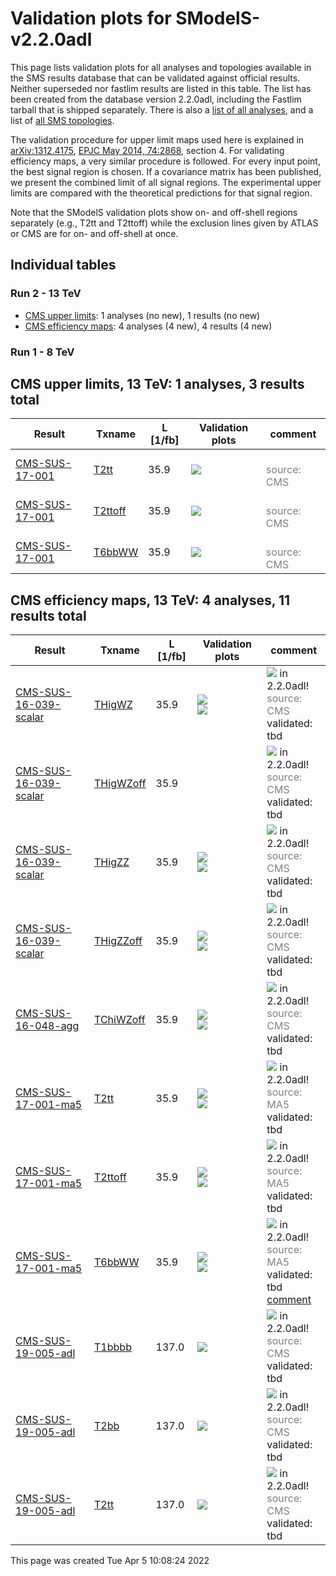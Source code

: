 
# Validation plots for SModelS-v2.2.0adl

This page lists validation plots for all analyses and topologies available in
the SMS results database that can be validated against official results.
Neither superseded nor fastlim results are listed in this table. The list has been created from the
database version 2.2.0adl, including the Fastlim tarball that is shipped separately.
There is also a [list of all analyses](ListOfAnalyses220adl), and
a list of [all SMS topologies](SmsDictionary220adl).

The validation procedure for upper limit maps used here is explained in [arXiv:1312.4175](http://arxiv.org/abs/1312.4175),  [EPJC May 2014, 74:2868](http://link.springer.com/article/10.1140/epjc/s10052-014-2868-5), section 4. For validating efficiency maps, a very similar procedure is followed. For every input point, the best signal region is chosen. If a covariance matrix has been published, we present the combined limit of all signal regions. The experimental upper limits are compared with the theoretical predictions for that signal region.

Note that the SModelS validation plots show on- and off-shell regions
separately (e.g., T2tt and T2ttoff) while the exclusion lines given by ATLAS or
CMS are for on- and off-shell at once.

## Individual tables

### Run 2 - 13 TeV
 * [CMS upper limits](#CMSupperlimits13): 1 analyses (no new), 1 results (no new)
 * [CMS efficiency maps](#CMSefficiencymaps13): 4 analyses (4 new), 4 results (4 new)

### Run 1 - 8 TeV


<a name="CMSupperlimits13"></a>
## CMS upper limits, 13 TeV: 1 analyses, 3 results total

| **Result** | **Txname** | **L [1/fb]** | **Validation plots** | **comment** |
|------------|------------|--------------|----------------------|-------------|
| [CMS-SUS-17-001](http://cms-results.web.cern.ch/cms-results/public-results/publications/SUS-17-001/index.html) | [T2tt](SmsDictionary220adl#T2tt)| 35.9|<a href="https://smodels.github.io/validation/220adl/13TeV/CMS/CMS-SUS-17-001/validation/T2tt_2EqMassAx_EqMassBy_pretty.png"><img src="https://smodels.github.io/validation/220adl/13TeV/CMS/CMS-SUS-17-001/validation/T2tt_2EqMassAx_EqMassBy_pretty.png?1490146104" /></a>  |<br><font color='grey'>source: CMS</font><br> |
| [CMS-SUS-17-001](http://cms-results.web.cern.ch/cms-results/public-results/publications/SUS-17-001/index.html) | [T2ttoff](SmsDictionary220adl#T2ttoff)| 35.9|<a href="https://smodels.github.io/validation/220adl/13TeV/CMS/CMS-SUS-17-001/validation/T2ttoff_2EqMassAx_EqMassBy_pretty.png"><img src="https://smodels.github.io/validation/220adl/13TeV/CMS/CMS-SUS-17-001/validation/T2ttoff_2EqMassAx_EqMassBy_pretty.png?1490146104" /></a>  |<br><font color='grey'>source: CMS</font><br> |
| [CMS-SUS-17-001](http://cms-results.web.cern.ch/cms-results/public-results/publications/SUS-17-001/index.html) | [T6bbWW](SmsDictionary220adl#T6bbWW)| 35.9|<a href="https://smodels.github.io/validation/220adl/13TeV/CMS/CMS-SUS-17-001/validation/T6bbWW_2EqMassAx_EqMassB0.5x+0.5y_EqMassCy_pretty.png"><img src="https://smodels.github.io/validation/220adl/13TeV/CMS/CMS-SUS-17-001/validation/T6bbWW_2EqMassAx_EqMassB0.5x+0.5y_EqMassCy_pretty.png?1490146104" /></a>  |<br><font color='grey'>source: CMS</font><br> |


<a name="CMSefficiencymaps13"></a>
## CMS efficiency maps, 13 TeV: 4 analyses, 11 results total

| **Result** | **Txname** | **L [1/fb]** | **Validation plots** | **comment** |
|------------|------------|--------------|----------------------|-------------|
| [CMS-SUS-16-039-scalar](http://cms-results.web.cern.ch/cms-results/public-results/publications/SUS-16-039/index.html) | [THigWZ](SmsDictionary220adl#THigWZ)| 35.9|<a href="https://smodels.github.io/validation/220adl/13TeV/CMS/CMS-SUS-16-039-scalar/validation/THigWZ_2EqMassAx_EqMassBy_combined_pretty.png"><img src="https://smodels.github.io/validation/220adl/13TeV/CMS/CMS-SUS-16-039-scalar/validation/THigWZ_2EqMassAx_EqMassBy_combined_pretty.png?1490146104" /></a><BR><a href="https://smodels.github.io/validation/220adl/13TeV/CMS/CMS-SUS-16-039-scalar/validation/THigWZ_2EqMassAx_EqMassBy_pretty.png"><img src="https://smodels.github.io/validation/220adl/13TeV/CMS/CMS-SUS-16-039-scalar/validation/THigWZ_2EqMassAx_EqMassBy_pretty.png?1490146104" /></a>  | <img src="https://smodels.github.io/pics/new.png" /> in 2.2.0adl! <br><font color='grey'>source: CMS</font><br>validated: tbd<br> |
| [CMS-SUS-16-039-scalar](http://cms-results.web.cern.ch/cms-results/public-results/publications/SUS-16-039/index.html) | [THigWZoff](SmsDictionary220adl#THigWZoff)| 35.9|  | <img src="https://smodels.github.io/pics/new.png" /> in 2.2.0adl! <br><font color='grey'>source: CMS</font><br>validated: tbd<br> |
| [CMS-SUS-16-039-scalar](http://cms-results.web.cern.ch/cms-results/public-results/publications/SUS-16-039/index.html) | [THigZZ](SmsDictionary220adl#THigZZ)| 35.9|<a href="https://smodels.github.io/validation/220adl/13TeV/CMS/CMS-SUS-16-039-scalar/validation/THigZZ_2EqMassAx_EqMassBy_combined_pretty.png"><img src="https://smodels.github.io/validation/220adl/13TeV/CMS/CMS-SUS-16-039-scalar/validation/THigZZ_2EqMassAx_EqMassBy_combined_pretty.png?1490146104" /></a><BR><a href="https://smodels.github.io/validation/220adl/13TeV/CMS/CMS-SUS-16-039-scalar/validation/THigZZ_2EqMassAx_EqMassBy_pretty.png"><img src="https://smodels.github.io/validation/220adl/13TeV/CMS/CMS-SUS-16-039-scalar/validation/THigZZ_2EqMassAx_EqMassBy_pretty.png?1490146104" /></a>  | <img src="https://smodels.github.io/pics/new.png" /> in 2.2.0adl! <br><font color='grey'>source: CMS</font><br>validated: tbd<br> |
| [CMS-SUS-16-039-scalar](http://cms-results.web.cern.ch/cms-results/public-results/publications/SUS-16-039/index.html) | [THigZZoff](SmsDictionary220adl#THigZZoff)| 35.9|<a href="https://smodels.github.io/validation/220adl/13TeV/CMS/CMS-SUS-16-039-scalar/validation/THigZZoff_2EqMassAx_EqMassBy_combined_pretty.png"><img src="https://smodels.github.io/validation/220adl/13TeV/CMS/CMS-SUS-16-039-scalar/validation/THigZZoff_2EqMassAx_EqMassBy_combined_pretty.png?1490146104" /></a><BR><a href="https://smodels.github.io/validation/220adl/13TeV/CMS/CMS-SUS-16-039-scalar/validation/THigZZoff_2EqMassAx_EqMassBy_pretty.png"><img src="https://smodels.github.io/validation/220adl/13TeV/CMS/CMS-SUS-16-039-scalar/validation/THigZZoff_2EqMassAx_EqMassBy_pretty.png?1490146104" /></a>  | <img src="https://smodels.github.io/pics/new.png" /> in 2.2.0adl! <br><font color='grey'>source: CMS</font><br>validated: tbd<br> |
| [CMS-SUS-16-048-agg](http://cms-results.web.cern.ch/cms-results/public-results/publications/SUS-16-048/index.html) | [TChiWZoff](SmsDictionary220adl#TChiWZoff)| 35.9|<a href="https://smodels.github.io/validation/220adl/13TeV/CMS/CMS-SUS-16-048-agg/validation/TChiWZoff_2EqMassAx_EqMassBy_combined_pretty.png"><img src="https://smodels.github.io/validation/220adl/13TeV/CMS/CMS-SUS-16-048-agg/validation/TChiWZoff_2EqMassAx_EqMassBy_combined_pretty.png?1490146104" /></a><BR><a href="https://smodels.github.io/validation/220adl/13TeV/CMS/CMS-SUS-16-048-agg/validation/TChiWZoff_2EqMassAx_EqMassBy_pretty.png"><img src="https://smodels.github.io/validation/220adl/13TeV/CMS/CMS-SUS-16-048-agg/validation/TChiWZoff_2EqMassAx_EqMassBy_pretty.png?1490146104" /></a>  | <img src="https://smodels.github.io/pics/new.png" /> in 2.2.0adl! <br><font color='grey'>source: CMS</font><br>validated: tbd<br> |
| [CMS-SUS-17-001-ma5](http://cms-results.web.cern.ch/cms-results/public-results/publications/SUS-17-001/index.html) | [T2tt](SmsDictionary220adl#T2tt)| 35.9|<a href="https://smodels.github.io/validation/220adl/13TeV/CMS/CMS-SUS-17-001-ma5/validation/T2tt_2EqMassAx_EqMassBy_combined_pretty.png"><img src="https://smodels.github.io/validation/220adl/13TeV/CMS/CMS-SUS-17-001-ma5/validation/T2tt_2EqMassAx_EqMassBy_combined_pretty.png?1490146104" /></a><BR><a href="https://smodels.github.io/validation/220adl/13TeV/CMS/CMS-SUS-17-001-ma5/validation/T2tt_2EqMassAx_EqMassBy_pretty.png"><img src="https://smodels.github.io/validation/220adl/13TeV/CMS/CMS-SUS-17-001-ma5/validation/T2tt_2EqMassAx_EqMassBy_pretty.png?1490146104" /></a>  | <img src="https://smodels.github.io/pics/new.png" /> in 2.2.0adl! <br><font color='grey'>source: MA5</font><br>validated: tbd<br> |
| [CMS-SUS-17-001-ma5](http://cms-results.web.cern.ch/cms-results/public-results/publications/SUS-17-001/index.html) | [T2ttoff](SmsDictionary220adl#T2ttoff)| 35.9|<a href="https://smodels.github.io/validation/220adl/13TeV/CMS/CMS-SUS-17-001-ma5/validation/T2ttoff_2EqMassAx_EqMassBy_combined_pretty.png"><img src="https://smodels.github.io/validation/220adl/13TeV/CMS/CMS-SUS-17-001-ma5/validation/T2ttoff_2EqMassAx_EqMassBy_combined_pretty.png?1490146104" /></a><BR><a href="https://smodels.github.io/validation/220adl/13TeV/CMS/CMS-SUS-17-001-ma5/validation/T2ttoff_2EqMassAx_EqMassBy_pretty.png"><img src="https://smodels.github.io/validation/220adl/13TeV/CMS/CMS-SUS-17-001-ma5/validation/T2ttoff_2EqMassAx_EqMassBy_pretty.png?1490146104" /></a>  | <img src="https://smodels.github.io/pics/new.png" /> in 2.2.0adl! <br><font color='grey'>source: MA5</font><br>validated: tbd<br> |
| [CMS-SUS-17-001-ma5](http://cms-results.web.cern.ch/cms-results/public-results/publications/SUS-17-001/index.html) | [T6bbWW](SmsDictionary220adl#T6bbWW)| 35.9|<a href="https://smodels.github.io/validation/220adl/13TeV/CMS/CMS-SUS-17-001-ma5/validation/T6bbWW_2EqMassAx_EqMassB0.5x+0.5y_EqMassCy_combined_pretty.png"><img src="https://smodels.github.io/validation/220adl/13TeV/CMS/CMS-SUS-17-001-ma5/validation/T6bbWW_2EqMassAx_EqMassB0.5x+0.5y_EqMassCy_combined_pretty.png?1490146104" /></a><BR><a href="https://smodels.github.io/validation/220adl/13TeV/CMS/CMS-SUS-17-001-ma5/validation/T6bbWW_2EqMassAx_EqMassB0.5x+0.5y_EqMassCy_pretty.png"><img src="https://smodels.github.io/validation/220adl/13TeV/CMS/CMS-SUS-17-001-ma5/validation/T6bbWW_2EqMassAx_EqMassB0.5x+0.5y_EqMassCy_pretty.png?1490146104" /></a>  | <img src="https://smodels.github.io/pics/new.png" /> in 2.2.0adl! <br><font color='grey'>source: MA5</font><br>validated: tbd<br>[comment](https://smodels.github.io/validation/220adl/13TeV/CMS/CMS-SUS-17-001-ma5/validation/T6bbWW.txt) |
| [CMS-SUS-19-005-adl](http://cms-results.web.cern.ch/cms-results/public-results/publications/SUS-19-005/index.html) | [T1bbbb](SmsDictionary220adl#T1bbbb)| 137.0|<a href="https://smodels.github.io/validation/220adl/13TeV/CMS/CMS-SUS-19-005-adl/validation/T1bbbb_2EqMassAx_EqMassBy_pretty.png"><img src="https://smodels.github.io/validation/220adl/13TeV/CMS/CMS-SUS-19-005-adl/validation/T1bbbb_2EqMassAx_EqMassBy_pretty.png?1490146104" /></a>  | <img src="https://smodels.github.io/pics/new.png" /> in 2.2.0adl! <br><font color='grey'>source: CMS</font><br>validated: tbd<br> |
| [CMS-SUS-19-005-adl](http://cms-results.web.cern.ch/cms-results/public-results/publications/SUS-19-005/index.html) | [T2bb](SmsDictionary220adl#T2bb)| 137.0|<a href="https://smodels.github.io/validation/220adl/13TeV/CMS/CMS-SUS-19-005-adl/validation/T2bb_2EqMassAx_EqMassBy_pretty.png"><img src="https://smodels.github.io/validation/220adl/13TeV/CMS/CMS-SUS-19-005-adl/validation/T2bb_2EqMassAx_EqMassBy_pretty.png?1490146104" /></a>  | <img src="https://smodels.github.io/pics/new.png" /> in 2.2.0adl! <br><font color='grey'>source: CMS</font><br>validated: tbd<br> |
| [CMS-SUS-19-005-adl](http://cms-results.web.cern.ch/cms-results/public-results/publications/SUS-19-005/index.html) | [T2tt](SmsDictionary220adl#T2tt)| 137.0|<a href="https://smodels.github.io/validation/220adl/13TeV/CMS/CMS-SUS-19-005-adl/validation/T2tt_2EqMassAx_EqMassBy_pretty.png"><img src="https://smodels.github.io/validation/220adl/13TeV/CMS/CMS-SUS-19-005-adl/validation/T2tt_2EqMassAx_EqMassBy_pretty.png?1490146104" /></a>  | <img src="https://smodels.github.io/pics/new.png" /> in 2.2.0adl! <br><font color='grey'>source: CMS</font><br>validated: tbd<br> |

This page was created Tue Apr  5 10:08:24 2022
